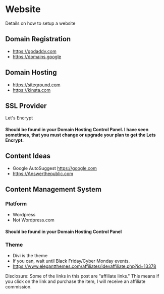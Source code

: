 # Website
Details on how to setup a website

## Domain Registration
- https://godaddy.com
- https://domains.google

## Domain Hosting
- https://siteground.com
- https://kinsta.com

## SSL Provider
Let's Encrypt
#### Should be found in your Domain Hosting Control Panel.  I have seen sometimes, that you must change or upgrade your plan to get the Lets Encrypt.

## Content Ideas
- Google AutoSuggest  https://google.com
- https://Answerthepublic.com

## Content Management System
### Platform
- Wordpress 
- Not Wordpress.com
#### Should be found in your Domain Hosting Control Panel

### Theme
- Divi is the theme
- If you can, wait until Black Friday/Cyber Monday events.  
- https://www.elegantthemes.com/affiliates/idevaffiliate.php?id=13378

Disclosure: Some of the links in this post are "affiliate links." This means if you click on the link and purchase the item, I will receive an affiliate commission.
